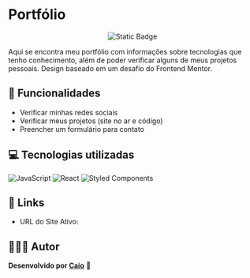 # Portfólio

<p align="center">
     <img alt="Static Badge" src="https://img.shields.io/badge/Status-Em_Desenvolvimento-green?style=for-the-badge">
</p>

Aqui se encontra meu portfólio com informações sobre tecnologias que tenho conhecimento, além de poder verificar alguns de meus projetos pessoais.
Design baseado em um desafio do Frontend Mentor.

## 🔨 Funcionalidades
- Verificar minhas redes sociais
- Verificar meus projetos (site no ar e código)
- Preencher um formulário para contato

## 💻 Tecnologias utilizadas
![JavaScript](https://img.shields.io/badge/JavaScript-323330?style=for-the-badge&logo=javascript&logoColor=F7DF1E) ![React](https://img.shields.io/badge/react-%2320232a.svg?style=for-the-badge&logo=react&logoColor=%2361DAFB) ![Styled Components](https://img.shields.io/badge/styled--components-DB7093?style=for-the-badge&logo=styled-components&logoColor=white)

## 🔗 Links
- URL do Site Ativo:

## 🧑🏻‍💻 Autor
**Desenvolvido por [Caio](https://www.linkedin.com/in/caioikena/)** 💙
